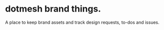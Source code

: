 # dotmesh brand things.

A place to keep brand assets and track design requests, to-dos and issues.
